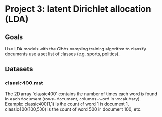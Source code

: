 # Project 3: latent Dirichlet allocation (LDA)

## Goals
Use LDA models with the Gibbs sampling training algorithm to classify documents use a set list of classes (e.g. sports, politics).


## Datasets

### classic400.mat
The 2D array 'classic400' contains the number of times each word is found in each document (rows=document, columns=word in vocalubary). Example: classic400(1,1) is the count of word 1 in document 1, classic400(100,500) is the count of word 500 in document 100, etc.
